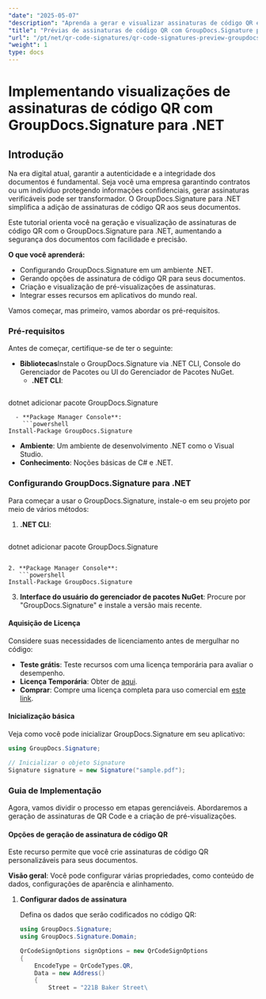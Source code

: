 ```yaml
---
"date": "2025-05-07"
"description": "Aprenda a gerar e visualizar assinaturas de código QR em seus documentos usando o GroupDocs.Signature for .NET, aumentando a segurança e a autenticidade."
"title": "Prévias de assinaturas de código QR com GroupDocs.Signature para .NET - Um guia completo"
"url": "/pt/net/qr-code-signatures/qr-code-signatures-preview-groupdocs-signature-net/"
"weight": 1
type: docs
---
```

# Implementando visualizações de assinaturas de código QR com GroupDocs.Signature para .NET

## Introdução

Na era digital atual, garantir a autenticidade e a integridade dos documentos é fundamental. Seja você uma empresa garantindo contratos ou um indivíduo protegendo informações confidenciais, gerar assinaturas verificáveis pode ser transformador. O GroupDocs.Signature para .NET simplifica a adição de assinaturas de código QR aos seus documentos.

Este tutorial orienta você na geração e visualização de assinaturas de código QR com o GroupDocs.Signature para .NET, aumentando a segurança dos documentos com facilidade e precisão.

**O que você aprenderá:**
- Configurando GroupDocs.Signature em um ambiente .NET.
- Gerando opções de assinatura de código QR para seus documentos.
- Criação e visualização de pré-visualizações de assinaturas.
- Integrar esses recursos em aplicativos do mundo real.

Vamos começar, mas primeiro, vamos abordar os pré-requisitos.

### Pré-requisitos

Antes de começar, certifique-se de ter o seguinte:
- **Bibliotecas**Instale o GroupDocs.Signature via .NET CLI, Console do Gerenciador de Pacotes ou UI do Gerenciador de Pacotes NuGet.
  - **.NET CLI**:
    ```shell
dotnet adicionar pacote GroupDocs.Signature
```
  - **Package Manager Console**:
    ```powershell
Install-Package GroupDocs.Signature
```
- **Ambiente**: Um ambiente de desenvolvimento .NET como o Visual Studio.
- **Conhecimento**: Noções básicas de C# e .NET.

### Configurando GroupDocs.Signature para .NET

Para começar a usar o GroupDocs.Signature, instale-o em seu projeto por meio de vários métodos:

1. **.NET CLI**:
   ```shell
dotnet adicionar pacote GroupDocs.Signature
```

2. **Package Manager Console**:
   ```powershell
Install-Package GroupDocs.Signature
```

3. **Interface do usuário do gerenciador de pacotes NuGet**: Procure por "GroupDocs.Signature" e instale a versão mais recente.

#### Aquisição de Licença

Considere suas necessidades de licenciamento antes de mergulhar no código:
- **Teste grátis**: Teste recursos com uma licença temporária para avaliar o desempenho.
- **Licença Temporária**: Obter de [aqui](https://purchase.groupdocs.com/temporary-license/).
- **Comprar**: Compre uma licença completa para uso comercial em [este link](https://purchase.groupdocs.com/buy).

#### Inicialização básica

Veja como você pode inicializar GroupDocs.Signature em seu aplicativo:

```csharp
using GroupDocs.Signature;

// Inicializar o objeto Signature
Signature signature = new Signature("sample.pdf");
```

### Guia de Implementação

Agora, vamos dividir o processo em etapas gerenciáveis. Abordaremos a geração de assinaturas de QR Code e a criação de pré-visualizações.

#### Opções de geração de assinatura de código QR

Este recurso permite que você crie assinaturas de código QR personalizáveis para seus documentos.

**Visão geral**: Você pode configurar várias propriedades, como conteúdo de dados, configurações de aparência e alinhamento.

1. **Configurar dados de assinatura**
   
   Defina os dados que serão codificados no código QR:
   
   ```csharp
   using GroupDocs.Signature;
   using GroupDocs.Signature.Domain;

   QrCodeSignOptions signOptions = new QrCodeSignOptions
   {
       EncodeType = QrCodeTypes.QR,
       Data = new Address()
       {
           Street = "221B Baker Street\